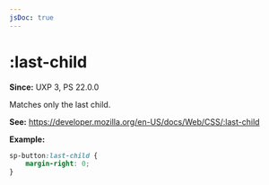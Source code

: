 ```yaml
---
jsDoc: true
---
```

# :last-child

**Since:** UXP 3, PS 22.0.0

Matches only the last child.

**See:** https://developer.mozilla.org/en-US/docs/Web/CSS/:last-child

**Example:**

```css
sp-button:last-child {
    margin-right: 0;
}
```


